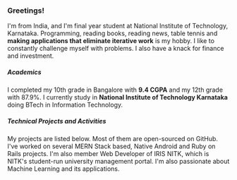 ### Greetings!
I'm from India, and I'm final year student at National Institute of
Technology, Karnataka. Programming, reading books, reading news, table
tennis and **making applications that eliminate iterative work** is my
hobby. I like to constantly challenge myself with problems. I also have a
knack for finance and investment.

##### Academics
I completed my 10th grade in Bangalore with **9.4 CGPA** and
my 12th grade with 87.9%. I currently study in
**National Institute of Technology Karnataka** doing BTech in
Information Technology.

##### Technical Projects and Activities

My projects are listed below. Most of them are open-sourced on GitHub.
I've worked on several MERN Stack based, Native Android and Ruby on Rails
projects. I'm also member Web Developer of IRIS NITK, which is NITK's
student-run university management portal. I'm also passionate about
Machine Learning and its applications.
